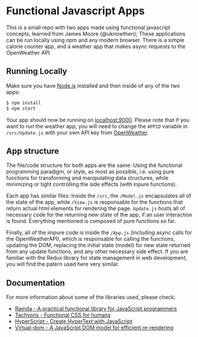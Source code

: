 # Functional Javascript Apps

This is a small repo with two apps made using functional javascript concepts, learned from James Moore (@uknowthen);
These applications can be run locally using npm and any modern browser.
There is a simple calorie counter app, and a weather app that makes async requests to the OpenWeather API.

## Running Locally

Make sure you have [Node.js](http://nodejs.org/) installed and then inside of any of the two apps:

```sh
$ npm install
$ npm start
```

Your app should now be running on [localhost:9000](http://localhost:9000/).
Please note that if you want to run the weather app, you will need to change the `APPID` variable in `/src/Update.js` with your own API key from [OpenWeather](https://openweathermap.org/api).

## App structure

The file/code structure for both apps are the same: Using the functional programming paradigm, or style, as most as possible, i.e. using pure functions for transforming and manipulating data structures, while minimizing or tight controlling the side effects (with inpure functions).

Each app has similar files: Inside the `/src`, the `/Model.js` encapsulates all of the state of the app, while `/View.js` is responsable for the functions that return actual html elements for rendering the page. `Update.js` hosts all of necessary code for the returning new state of the app, if an user interaction is found. Everything mentioned is composed of pure functions so far.

Finally, all of the impure code is inside the `/App.js` (including async calls for the OpenWeatherAPI), which is responsable for calling the functions, updating the DOM, replacing the initial state (model) for new state returned from any update functions, and any other necessary side effect. If you are familiar with the Redux library for state management in web development, you will find the patern used here very similar.

## Documentation

For more information about some of the libraries used, please check:

- [Ramda - A practical functional library for JavaScript programmers ](https://ramdajs.com/)
- [Tachyons - Functional CSS for humans](https://tachyons.io/)
- [HyperScript - Create HyperText with JavaScript](https://github.com/hyperhype/hyperscript)
- [Virtual-dom - A JavaScript DOM model for efficient re-rendering](https://github.com/Matt-Esch/virtual-dom)